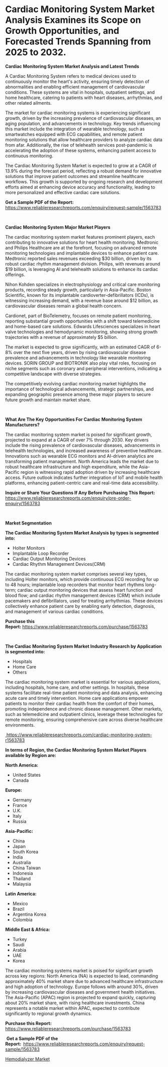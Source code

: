 <p><h1>Cardiac Monitoring System Market Analysis Examines its Scope on Growth Opportunities, and Forecasted Trends Spanning from 2025 to 2032.</h1></p><p><strong>Cardiac Monitoring System Market Analysis and Latest Trends</strong></p>
<p><p>A Cardiac Monitoring System refers to medical devices used to continuously monitor the heart's activity, ensuring timely detection of abnormalities and enabling efficient management of cardiovascular conditions. These systems are vital in hospitals, outpatient settings, and home healthcare, catering to patients with heart diseases, arrhythmias, and other related ailments. </p><p>The market for cardiac monitoring systems is experiencing significant growth, driven by the increasing prevalence of cardiovascular diseases, an aging population, and advancements in technology. Key trends influencing this market include the integration of wearable technology, such as smartwatches equipped with ECG capabilities, and remote patient monitoring solutions that allow healthcare providers to analyze cardiac data from afar. Additionally, the rise of telehealth services post-pandemic is accelerating the adoption of these systems, enhancing patient access to continuous monitoring.</p><p>The Cardiac Monitoring System Market is expected to grow at a CAGR of 13.9% during the forecast period, reflecting a robust demand for innovative solutions that improve patient outcomes and streamline healthcare workflows. This growth is supported by ongoing research and development efforts aimed at enhancing device accuracy and functionality, leading to more personalized and effective cardiac care solutions.</p></p>
<p><strong>Get a Sample PDF of the Report:&nbsp;</strong> <a href="https://www.reliableresearchreports.com/enquiry/request-sample/1563783?utm_campaign=2219&utm_medium=2&utm_source=Github&utm_content=ia&utm_term=04032025&utm_id=cardiac-monitoring-system">https://www.reliableresearchreports.com/enquiry/request-sample/1563783</a></p>
<p>&nbsp;</p>
<p><strong>Cardiac Monitoring System Major Market Players</strong></p>
<p><p>The cardiac monitoring system market features prominent players, each contributing to innovative solutions for heart health monitoring. Medtronic and Philips Healthcare are at the forefront, focusing on advanced remote monitoring technologies and implantable devices to enhance patient care. Medtronic reported sales revenues exceeding $30 billion, driven by its robust cardiac rhythm management division. Philips, with revenues around $19 billion, is leveraging AI and telehealth solutions to enhance its cardiac offerings.</p><p>Nihon Kohden specializes in electrophysiology and critical care monitoring products, recording steady growth, particularly in Asia-Pacific. Boston Scientific, known for its implantable cardioverter-defibrillators (ICDs), is witnessing increasing demand, with a revenue base around $12 billion, as cardiovascular diseases remain a global health concern.</p><p>Cardionet, part of BioTelemetry, focuses on remote patient monitoring, reporting substantial growth opportunities with a shift toward telemedicine and home-based care solutions. Edwards Lifesciences specializes in heart valve technologies and hemodynamic monitoring, showing strong growth trajectories with a revenue of approximately $5 billion.</p><p>The market is expected to grow significantly, with an estimated CAGR of 6-8% over the next five years, driven by rising cardiovascular disease prevalence and advancements in technology like wearable monitoring devices. SORIN GROUP and BIOTRONIK also play vital roles, focusing on niche segments such as coronary and peripheral interventions, indicating a competitive landscape with diverse strategies.</p><p>The competitively evolving cardiac monitoring market highlights the importance of technological advancements, strategic partnerships, and expanding geographic presence among these major players to secure future growth and maintain market share.</p></p>
<p>&nbsp;</p>
<p><strong>What Are The Key Opportunities For Cardiac Monitoring System Manufacturers?</strong></p>
<p><p>The cardiac monitoring system market is poised for significant growth, projected to expand at a CAGR of over 7% through 2030. Key drivers include the rising prevalence of cardiovascular diseases, advancements in telehealth technologies, and increased awareness of preventive healthcare. Innovations such as wearable ECG monitors and AI-driven analytics are transforming patient management. North America leads the market due to robust healthcare infrastructure and high expenditure, while the Asia-Pacific region is witnessing rapid adoption driven by increasing healthcare access. Future outlook indicates further integration of IoT and mobile health platforms, enhancing patient-centric care and real-time data accessibility.</p></p>
<p><strong>Inquire or Share Your Questions If Any Before Purchasing This Report:</strong> <a href="https://www.reliableresearchreports.com/enquiry/pre-order-enquiry/1563783?utm_campaign=2219&utm_medium=2&utm_source=Github&utm_content=ia&utm_term=04032025&utm_id=cardiac-monitoring-system">https://www.reliableresearchreports.com/enquiry/pre-order-enquiry/1563783</a></p>
<p>&nbsp;</p>
<p><strong>Market Segmentation</strong></p>
<p><strong>The Cardiac Monitoring System Market Analysis by types is segmented into:</strong></p>
<p><ul><li>Holter Monitors</li><li>Implantable Loop Recorder</li><li>Cardiac Output Monitoring Devices</li><li>Cardiac Rhythm Management Devices(CRM)</li></ul></p>
<p><p>The cardiac monitoring system market comprises several key types, including Holter monitors, which provide continuous ECG recording for up to 48 hours; implantable loop recorders that monitor heart rhythms long-term; cardiac output monitoring devices that assess heart function and blood flow; and cardiac rhythm management devices (CRM) which include pacemakers and defibrillators, used for treating arrhythmias. These devices collectively enhance patient care by enabling early detection, diagnosis, and management of various cardiac conditions.</p></p>
<p><strong>Purchase this Report:&nbsp;</strong><a href="https://www.reliableresearchreports.com/purchase/1563783?utm_campaign=2219&utm_medium=2&utm_source=Github&utm_content=ia&utm_term=04032025&utm_id=cardiac-monitoring-system">https://www.reliableresearchreports.com/purchase/1563783</a></p>
<p>&nbsp;</p>
<p><strong>The Cardiac Monitoring System Market Industry Research by Application is segmented into:</strong></p>
<p><ul><li>Hospitals</li><li>Home Care</li><li>Others</li></ul></p>
<p><p>The cardiac monitoring system market is essential for various applications, including hospitals, home care, and other settings. In hospitals, these systems facilitate real-time patient monitoring and data analysis, enhancing acute care and timely intervention. Home care applications empower patients to monitor their cardiac health from the comfort of their homes, promoting independence and chronic disease management. Other markets, such as telemedicine and outpatient clinics, leverage these technologies for remote monitoring, ensuring comprehensive care across diverse healthcare environments.</p></p>
<p><a href="https://www.reliableresearchreports.com/cardiac-monitoring-system-r1563783?utm_campaign=2219&utm_medium=2&utm_source=Github&utm_content=ia&utm_term=04032025&utm_id=cardiac-monitoring-system">&nbsp;https://www.reliableresearchreports.com/cardiac-monitoring-system-r1563783</a></p>
<p><strong>In terms of Region, the Cardiac Monitoring System Market Players available by Region are:</strong></p>
<p>
    <p> <strong> North America: </strong>
        <ul>
            <li>United States</li>
            <li>Canada</li>
        </ul>
        </p> 
    <p> <strong> Europe: </strong>
        <ul>
            <li>Germany</li>
            <li>France</li>
            <li>U.K.</li>
            <li>Italy</li>
            <li>Russia</li>
        </ul>
        </p> 
    <p> <strong> Asia-Pacific: </strong>
        <ul>
            <li>China</li>
            <li>Japan</li>
            <li>South Korea</li>
            <li>India</li>
            <li>Australia</li>
            <li>China Taiwan</li>
            <li>Indonesia</li>
            <li>Thailand</li>
            <li>Malaysia</li>
        </ul>
        </p> 
    <p> <strong> Latin America: </strong>
        <ul>
            <li>Mexico</li>
            <li>Brazil</li>
            <li>Argentina Korea</li>
            <li>Colombia</li>
        </ul>
        </p> 
    <p> <strong> Middle East & Africa: </strong>
        <ul>
            <li>Turkey</li>
            <li>Saudi</li>
            <li>Arabia</li>
            <li>UAE</li>
            <li>Korea</li>
        </ul>
    </p>
    </p>
<p><p>The cardiac monitoring systems market is poised for significant growth across key regions: North America (NA) is expected to lead, commanding approximately 40% market share due to advanced healthcare infrastructure and high adoption of technology. Europe follows with around 30%, driven by increasing cardiovascular diseases and government health initiatives. The Asia-Pacific (APAC) region is projected to expand quickly, capturing about 20% market share, with rising healthcare investments. China represents a notable market within APAC, expected to contribute significantly to regional growth dynamics.</p></p>
<p><strong>Purchase this Report: </strong><a href="https://www.reliableresearchreports.com/purchase/1563783?utm_campaign=2219&utm_medium=2&utm_source=Github&utm_content=ia&utm_term=04032025&utm_id=cardiac-monitoring-system">https://www.reliableresearchreports.com/purchase/1563783</a></p>
<p>&nbsp;<strong>Get a Sample PDF of the Report:&nbsp;&nbsp;</strong><a href="https://www.reliableresearchreports.com/enquiry/request-sample/1563783?utm_campaign=2219&utm_medium=2&utm_source=Github&utm_content=ia&utm_term=04032025&utm_id=cardiac-monitoring-system">https://www.reliableresearchreports.com/enquiry/request-sample/1563783</a></p>
<p><strong></strong></p>
<p><p><a href="https://github.com/MariaWashington76/Market-Research-Report-List-1/blob/main/hemodialyzer-market.md?utm_campaign=2219&utm_medium=2&utm_source=Github&utm_content=ia&utm_term=04032025&utm_id=cardiac-monitoring-system">Hemodialyzer Market</a></p></p>